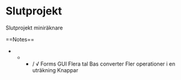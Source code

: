 # Slutprojekt
Slutprojekt miniräknare

==Notes==
+ - * / √ 
Forms
GUI
Flera tal
Bas converter
Fler operationer i en uträkning
Knappar
